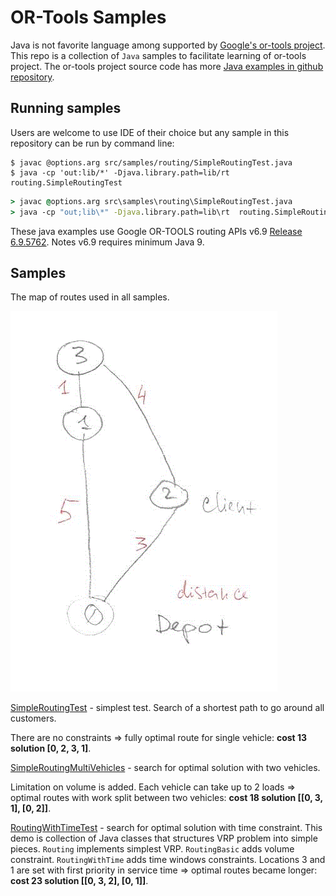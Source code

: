 # OR-Tools Samples

Java is not favorite language among supported by [Google's or-tools project](https://developers.google.com/optimization/). This repo is a collection of `Java` samples to facilitate learning of or-tools project. The or-tools project source code has more [Java examples in github repository](https://github.com/google/or-tools/tree/master/examples/java).

## Running samples
Users are welcome to use IDE of their choice but any sample in this repository can be run by command line:
```shell
$ javac @options.arg src/samples/routing/SimpleRoutingTest.java
$ java -cp 'out:lib/*' -Djava.library.path=lib/rt  routing.SimpleRoutingTest
```

```cmd
> javac @options.arg src\samples\routing\SimpleRoutingTest.java
> java -cp "out;lib\*" -Djava.library.path=lib\rt  routing.SimpleRoutingTest
```

These java examples use Google OR-TOOLS routing APIs v6.9 [Release 6.9.5762](https://github.com/google/or-tools/releases/tag/v6.9). Notes v6.9 requires minimum Java 9.

## Samples

The map of routes used in all samples. 

![map](./route-map.gif) 

[SimpleRoutingTest](./src/samples/routing/SimpleRoutingTest.java) - simplest test. Search of a shortest path to go around all customers.

There are no constraints => fully optimal route for single vehicle: **cost 13 solution [0, 2, 3, 1]**.

[SimpleRoutingMultiVehicles](./src/samples/routing/SimpleRoutingMultiVehicles.java) - search for optimal solution with two vehicles.

Limitation on volume is added. Each vehicle can take up to 2 loads => optimal routes with work split between two vehicles:  **cost 18 solution [[0, 3, 1], [0, 2]]**.

[RoutingWithTimeTest](./src/samples/routing/RoutingWithTimeTest.java) -  search for optimal solution with time constraint. This demo is collection of Java classes that structures VRP problem into simple pieces. `Routing` implements simplest VRP. `RoutingBasic` adds volume constraint. `RoutingWithTime` adds time windows constraints. Locations 3 and 1 are set with first priority in service time => optimal routes became longer: **cost 23 solution [[0, 3, 2], [0, 1]]**.

